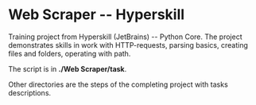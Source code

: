 # Web Scraper -- Hyperskill
Training project from Hyperskill (JetBrains) -- Python Core. The project demonstrates skills in work with HTTP-requests, parsing basics, creating files and folders, operating with path.

The script is in **./Web Scraper/task**.

Other directories are the steps of the completing project with tasks descriptions.
